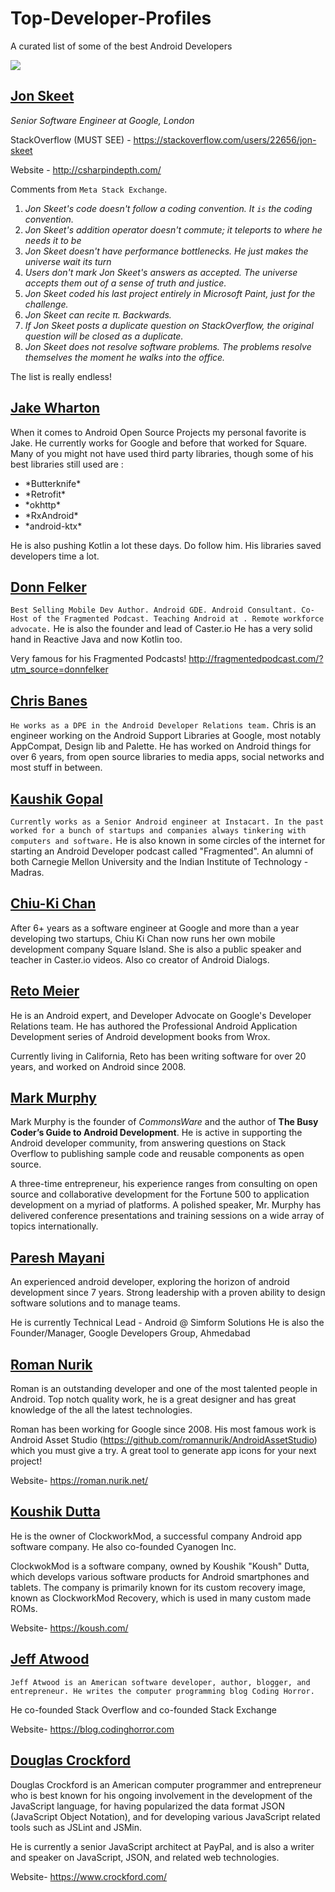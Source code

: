 # Top-Developer-Profiles
A curated list of some of the best Android Developers

<img src = "https://i.imgur.com/K5acMby.png">


## [Jon Skeet](https://github.com/jskeet)

*Senior Software Engineer at Google, London*

StackOverflow (MUST SEE) - https://stackoverflow.com/users/22656/jon-skeet

Website - http://csharpindepth.com/

Comments from `Meta Stack Exchange`.

1. *Jon Skeet's code doesn't follow a coding convention. It `is` the coding convention.*
2. *Jon Skeet's addition operator doesn't commute; it teleports to where he needs it to be*
3. *Jon Skeet doesn't have performance bottlenecks. He just makes the universe wait its turn*
4. *Users don't mark Jon Skeet's answers as accepted. The universe accepts them out of a sense of truth and justice.*
5. *Jon Skeet coded his last project entirely in Microsoft Paint, just for the challenge.*
6. *Jon Skeet can recite π. Backwards.*
7. *If Jon Skeet posts a duplicate question on StackOverflow, the original question will be closed as a duplicate.*
8. *Jon Skeet does not resolve software problems. The problems resolve themselves the moment he walks into the office.*

The list is really endless!


## [Jake Wharton](https://github.com/JakeWharton)
When it comes to Android Open Source Projects my personal favorite is Jake. He currently works for Google and before that worked for Square. Many of you might not have used third party libraries, though some of his best libraries still used are :
<ul>
  <li> *Butterknife* </li>
  <li> *Retrofit* </li>
  <li> *okhttp* </li>
  <li> *RxAndroid* </li>
  <li> *android-ktx* </li>
</ul>  
  

He is also pushing Kotlin a lot these days. Do follow him. His libraries saved developers time a lot.


## [Donn Felker](https://github.com/donnfelker)

`Best Selling Mobile Dev Author. Android GDE. Android Consultant. Co-Host of the Fragmented Podcast. Teaching Android at . Remote workforce advocate.`
He is also the founder and lead of Caster.io
He has a very solid hand in Reactive Java and now Kotlin too.

Very famous for his Fragmented Podcasts!
http://fragmentedpodcast.com/?utm_source=donnfelker


## [Chris Banes](https://github.com/chrisbanes)

`He works as a DPE in the Android Developer Relations team.`
Chris is an engineer working on the Android Support Libraries at Google, most notably AppCompat, Design lib and Palette. He has worked on Android things for over 6 years, from open source libraries to media apps, social networks and most stuff in between.

## [Kaushik Gopal](https://github.com/kaushikgopal)

`Currently works as a Senior Android engineer at Instacart. In the past worked for a bunch of startups and companies always tinkering with computers and software.`
He is also known in some circles of the internet for starting an Android Developer podcast called "Fragmented".
An alumni of both Carnegie Mellon University and the Indian Institute of Technology - Madras.

## [Chiu-Ki Chan](https://github.com/chiuki)
After 6+ years as a software engineer at Google and more than a year developing two startups, Chiu Ki Chan now runs her own mobile development company Square Island.
She is also a public speaker and teacher in Caster.io videos. Also co creator of Android Dialogs.


## [Reto Meier](https://medium.com/@retomeier)

He is an Android expert, and Developer Advocate on Google's Developer Relations team. He has authored the Professional Android Application Development series of Android development books from Wrox.

Currently living in California, Reto has been writing software for over 20 years, and worked on Android since 2008.


## [Mark Murphy](https://github.com/commonsguy)

Mark Murphy is the founder of *CommonsWare* and the author of <b>The Busy Coder’s Guide to Android Development</b>. He is active in supporting the Android developer community, from answering questions on Stack Overflow to publishing sample code and reusable components as open source.

A three-time entrepreneur, his experience ranges from consulting on open source and collaborative development for the Fortune 500 to application development on a myriad of platforms. A polished speaker, Mr. Murphy has delivered conference presentations and training sessions on a wide array of topics internationally.

## [Paresh Mayani](https://github.com/PareshMayani)

An experienced android developer, exploring the horizon of android development since 7 years. Strong leadership with a proven ability to design software solutions and to manage teams.

He is currently Technical Lead - Android @ Simform Solutions
He is also the Founder/Manager, Google Developers Group, Ahmedabad


## [Roman Nurik](https://github.com/romannurik)

Roman is an outstanding developer and one of the most talented people in Android. Top notch quality work, he is a great designer and  has great knowledge of the all the latest technologies.

Roman has been working for Google since 2008. His most famous work is Android Asset Studio (https://github.com/romannurik/AndroidAssetStudio) which you must give a try. A great tool to generate app icons for your next project!

Website- 
https://roman.nurik.net/


## [Koushik Dutta](https://github.com/koush)

He is the owner of ClockworkMod, a successful company Android app software company. He also co-founded Cyanogen Inc.

ClockwokMod is a software company, owned by Koushik "Koush" Dutta, which develops various software products for Android smartphones and tablets. The company is primarily known for its custom recovery image, known as ClockworkMod Recovery, which is used in many custom made ROMs.

Website- 
https://koush.com/


## [Jeff Atwood](https://github.com/coding-horror)

```Jeff Atwood is an American software developer, author, blogger, and entrepreneur. He writes the computer programming blog Coding Horror.```

He co-founded Stack Overflow and co-founded Stack Exchange

Website- 
https://blog.codinghorror.com

## [Douglas Crockford](https://github.com/douglascrockford)

Douglas Crockford is an American computer programmer and entrepreneur who is best known for his ongoing involvement in the development of the JavaScript language, for having popularized the data format JSON (JavaScript Object Notation), and for developing various JavaScript related tools such as JSLint and JSMin.

He is currently a senior JavaScript architect at PayPal, and is also a writer and speaker on JavaScript, JSON, and related web technologies.

Website-
https://www.crockford.com/





